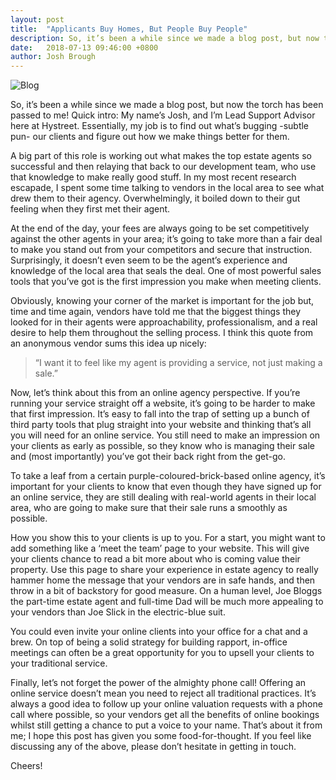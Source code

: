 ```yaml
---
layout: post
title:  "Applicants Buy Homes, But People Buy People"
description: So, it’s been a while since we made a blog post, but now the torch has been passed to me! My name’s Josh...
date:   2018-07-13 09:46:00 +0800
author: Josh Brough
---
```


![Blog]({{site.url}}/images/buzz.jpg)

So, it’s been a while since we made a blog post, but now the torch has been passed to me! Quick intro: My name’s Josh, and I’m Lead Support Advisor here at Hystreet. Essentially, my job is to find out what’s bugging -subtle pun- our clients and figure out how we make things better for them.
<!--more-->
A big part of this role is working out what makes the top estate agents so successful and then relaying that back to our development team, who use that knowledge to make really good stuff. In my most recent research escapade, I spent some time talking to vendors in the local area to see what drew them to their agency. Overwhelmingly, it boiled down to their gut feeling when they first met their agent.

At the end of the day, your fees are always going to be set competitively against the other agents in your area; it’s going to take more than a fair deal to make you stand out from your competitors and secure that instruction. Surprisingly, it doesn’t even seem to be the agent’s experience and knowledge of the local area that seals the deal. One of most powerful sales tools that you’ve got is the first impression you make when meeting clients.

Obviously, knowing your corner of the market is important for the job but, time and time again, vendors have told me that the biggest things they looked for in their agents were approachability, professionalism, and a real desire to help them throughout the selling process. I think this quote from an anonymous vendor sums this idea up nicely:

> “I want it to feel like my agent is providing a service, not just making a sale.”

Now, let’s think about this from an online agency perspective. If you’re running your service straight off a website, it’s going to be harder to make that first impression. It’s easy to fall into the trap of setting up a bunch of third party tools that plug straight into your website and thinking that’s all you will need for an online service. You still need to make an impression on your clients as early as possible, so they know who is managing their sale and (most importantly) you’ve got their back right from the get-go.

To take a leaf from a certain purple-coloured-brick-based online agency, it’s important for your clients to know that even though they have signed up for an online service, they are still dealing with real-world agents in their local area, who are going to make sure that their sale runs a smoothly as possible.

How you show this to your clients is up to you. For a start, you might want to add something like a ‘meet the team’ page to your website. This will give your clients chance to read a bit more about who is coming value their property. Use this page to share your experience in estate agency to really hammer home the message that your vendors are in safe hands, and then throw in a bit of backstory for good measure. On a human level, Joe Bloggs the part-time estate agent and full-time Dad will be much more appealing to your vendors than Joe Slick in the electric-blue suit.

You could even invite your online clients into your office for a chat and a brew. On top of being a solid strategy for building rapport, in-office meetings can often be a great opportunity for you to upsell your clients to your traditional service.

Finally, let’s not forget the power of the almighty phone call! Offering an online service doesn’t mean you need to reject all traditional practices. It’s always a good idea to follow up your online valuation requests with a phone call where possible, so your vendors get all the benefits of online bookings whilst still getting a chance to put a voice to your name.
That’s about it from me; I hope this post has given you some food-for-thought. If you feel like discussing any of the above, please don’t hesitate in getting in touch.

Cheers!
